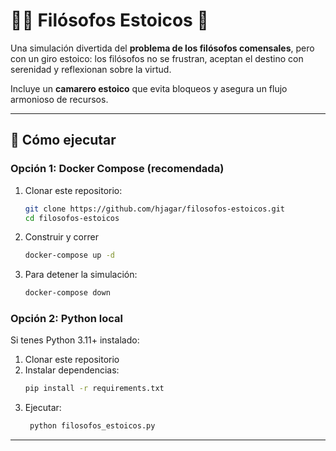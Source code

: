 # 🧘‍♂️ Filósofos Estoicos 🍝

Una simulación divertida del **problema de los filósofos comensales**, pero con un giro estoico:
los filósofos no se frustran, aceptan el destino con serenidad y reflexionan sobre la virtud.

Incluye un **camarero estoico** que evita bloqueos y asegura un flujo armonioso de recursos.

---

## 🚀 Cómo ejecutar

### Opción 1: Docker Compose (recomendada)

1. Clonar este repositorio:
   ```bash
   git clone https://github.com/hjagar/filosofos-estoicos.git
   cd filosofos-estoicos
2. Construir y correr
   ```bash
   docker-compose up -d
   ```
3. Para detener la simulación:
   ```bash
   docker-compose down
   ```

### Opción 2: Python local
Si tenes Python 3.11+ instalado:

1. Clonar este repositorio
2. Instalar dependencias:
   ```bash
   pip install -r requirements.txt
   ```
3. Ejecutar:
   ```bash
    python filosofos_estoicos.py
    ```

--- 
